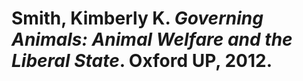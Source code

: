 Smith, Kimberly K. *Governing Animals: Animal Welfare and the Liberal State*. Oxford UP, 2012.
===

